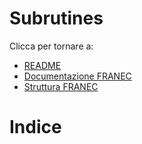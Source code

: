 # Subrutines
Clicca per tornare a:
- [README](../../../README.md)
- [Documentazione FRANEC](../../Documentazione.md)
- [Struttura FRANEC](../Franec_standard.md)

# Indice
